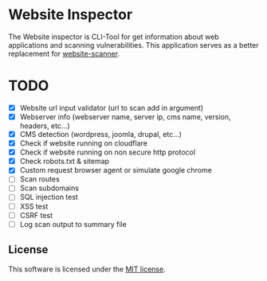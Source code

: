 # Website Inspector
The Website inspector is CLI-Tool for get information about web applications and scanning vulnerabilities.
This application serves as a better replacement for [website-scanner](https://github.com/lordbecvold/website-scanner).

# TODO
- [X] Website url input validator (url to scan add in argument)
- [X] Webserver info (webserver name, server ip, cms name, version, headers, etc...)
- [X] CMS detection (wordpress, joomla, drupal, etc...)
- [X] Check if website running on cloudflare
- [X] Check if website running on non secure http protocol
- [X] Check robots.txt & sitemap
- [X] Custom request browser agent or simulate google chrome
- [ ] Scan routes
- [ ] Scan subdomains
- [ ] SQL injection test
- [ ] XSS test
- [ ] CSRF test
- [ ] Log scan output to summary file

## License
This software is licensed under the [MIT license](https://github.com/lordbecvold/website-inspector/blob/main/LICENSE).
